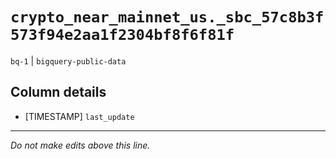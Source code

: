 # `crypto_near_mainnet_us._sbc_57c8b3f573f94e2aa1f2304bf8f6f81f`
`bq-1` | `bigquery-public-data`

## Column details
* [TIMESTAMP] `last_update`

-------------------------------------------------------------------------------
*Do not make edits above this line.*
